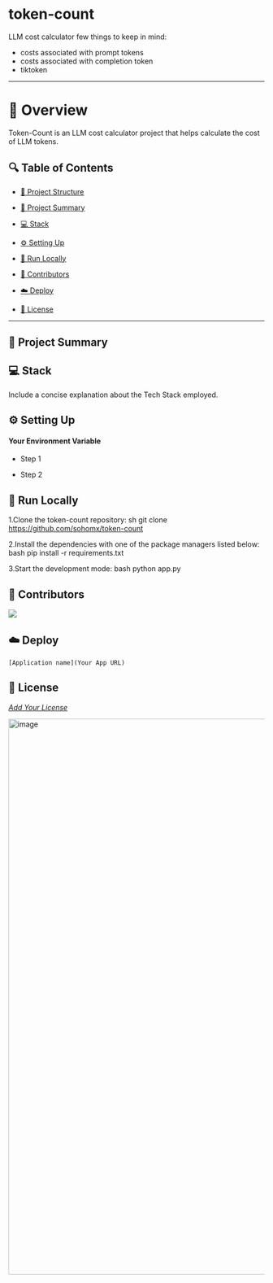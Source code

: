 # token-count

LLM cost calculator 
few things to keep in mind:
- costs associated with prompt tokens
- costs associated with completion token
- tiktoken

-------------------------

# 📌 Overview

Token-Count is an LLM cost calculator project that helps calculate the cost of LLM tokens.

## 🔍 Table of Contents

* [📁 Project Structure](#project-structure)

* [📝 Project Summary](#project-summary)

* [💻 Stack](#stack)

* [⚙️ Setting Up](#setting-up)

* [🚀 Run Locally](#run-locally)

* [🙌 Contributors](#contributors)

* [☁️ Deploy](#deploy)

* [📄 License](#license)

------------------------

## 📝 Project Summary

## 💻 Stack

Include a concise explanation about the Tech Stack employed.

## ⚙️ Setting Up

#### Your Environment Variable

- Step 1

- Step 2

## 🚀 Run Locally
1.Clone the token-count repository:
sh
git clone https://github.com/sohomx/token-count

2.Install the dependencies with one of the package managers listed below:
bash
pip install -r requirements.txt

3.Start the development mode:
bash
python app.py


## 🙌 Contributors
<a href="https://github.com/sohomx/token-count/graphs/contributors">
<img src="https://contrib.rocks/image?repo=sohomx/token-count" />
</a>

## ☁️ Deploy

`[Application name](Your App URL)`

## 📄 License

[*Add Your License*](https://choosealicense.com)

<img width="1093" alt="image" src="https://github.com/sohomx/token-count/assets/84140043/b0721a51-9d83-4de0-9bb1-cd3e35b58510">

